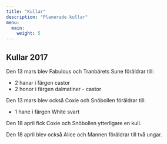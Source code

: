 ```yaml
---
title: "Kullar"
description: "Planerade kullar"
menu:
  main:
    weight: 5
---
```


## Kullar 2017

Den 13 mars blev Fabulous och Tranbärets Sune föräldrar till:
- 2 hanar i färgen castor
- 2 honor i färgen dalmatiner - castor

Den 13 mars blev också Coxie och Snöbollen föräldrar till:
- 1 hane i färgen White svart

Den 18 april fick Coxie och Snöbollen ytterligare en kull.

Den 18 april blev också Alice och Mannen föräldrar till två ungar.

